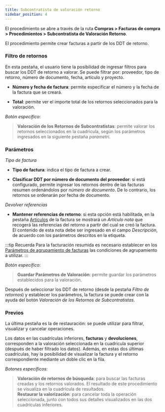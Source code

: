 ```yaml
---
title: Subcontratista de valoración retorno
sidebar_position: 4
---
```


El procedimiento se abre a través de la ruta **Compras > Facturas de compra > Procedimientos > Subcontratista de Valoración Retorno**.

El procedimiento permite crear facturas a partir de los DDT de retorno.

### Filtro de retornos 

En esta pestaña, el usuario tiene la posibilidad de ingresar filtros para buscar los DDT de retorno a valorar. Se puede filtrar por: proveedor, tipo de retorno, número de documento, fecha, artículo y proyecto.

- **Número y fecha de factura**: permite especificar el número y la fecha de la factura que se creará.

- **Total**: permite ver el importe total de los retornos seleccionados para la valoración.

*Botón específico*:

> **Valoración de los Retornos de Subcontratistas**: permite valorar los retornos seleccionados en la cuadrícula, según los parámetros ingresados en la siguiente pestaña *parametri*.


### Parámetros 

*Tipo de factura*

- **Tipo de factura**: indica el tipo de factura a crear.

- **Clasificar DDT por número de documento del proveedor**: si está configurado, permite ingresar los retornos dentro de las facturas resumen ordenándolos por *número de documento*. De lo contrario, los retornos se ordenarán por fecha de documento.

*Devolver referencias*

- **Mantener referencias de retorno**: si esta opción está habilitada, en la pestaña [Artículos](/docs/purchase/purchase-invoices/insert-purchase-invoice/purchase-invoice) de la factura se mostrará un *Artículo nota* que recogerá las referencias del retorno a partir del cual se creó la factura. El contenido de esta nota debe ser ingresado en el campo *Descripción*, de acuerdo con los parámetros descritos en la etiqueta.

:::tip Recuerda
Para la facturación resumida es necesario establecer en los [Parámetros de agrupamiento de facturas](/docs/configurations/parameters/purchase/invoice-grouping/) las condiciones de agrupamiento a utilizar.
:::

*Botón específico*:

> **Guardar Parámetros de Valoración**: permite guardar los parámetros establecidos para la valoración.

Después de seleccionar los DDT de retorno (desde la pestaña *Filtro de retornos*) y establecer los parámetros, la factura se puede crear con la ayuda del botón *Valoración de los Retornos de Subcontratistas*.

### Previos 

La última pestaña es la de restauración: se puede utilizar para filtrar, visualizar y cancelar operaciones.

Los datos en las cuadrículas inferiores, **facturas** y **devoluciones**, corresponden a la valoración seleccionada en la cuadrícula superior (después de haber filtrado los datos). Además, en estas dos últimas cuadrículas, hay la posibilidad de visualizar la factura y el retorno correspondiente mediante un doble clic en la fila.

*Botones específicos*:
> **Valoración de retornos de búsqueda**: para buscar las facturas creadas y los retornos valorados. El resultado de este procedimiento se visualiza en la cuadrícula de resultados.    
> **Restaurar la valorización**: para cancelar toda la operación seleccionada, junto con todos sus detalles visualizados en las dos cuadrículas inferiores.